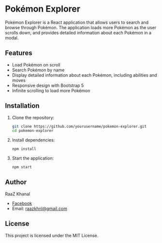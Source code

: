 # Pokémon Explorer

Pokémon Explorer is a React application that allows users to search and browse through Pokémon. The application loads more Pokémon as the user scrolls down, and provides detailed information about each Pokémon in a modal.

## Features

- Load Pokémon on scroll
- Search Pokémon by name
- Display detailed information about each Pokémon, including abilities and moves
- Responsive design with Bootstrap 5
- Infinite scrolling to load more Pokémon

## Installation

1. Clone the repository:
    ```sh
    git clone https://github.com/yourusername/pokemon-explorer.git
    cd pokemon-explorer
    ```

2. Install dependencies:
    ```sh
    npm install
    ```

3. Start the application:
    ```sh
    npm start
    ```

## Author

RaaZ Khanal

- [Facebook](https://facebook.com/raazkhnl)
- Email: raazkhnl@gmail.com

## License

This project is licensed under the MIT License.
